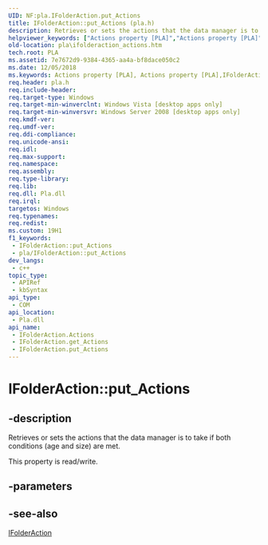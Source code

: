 ```yaml
---
UID: NF:pla.IFolderAction.put_Actions
title: IFolderAction::put_Actions (pla.h)
description: Retrieves or sets the actions that the data manager is to take if both conditions (age and size) are met.
helpviewer_keywords: ["Actions property [PLA]","Actions property [PLA]","IFolderAction interface","IFolderAction interface [PLA]","Actions property","IFolderAction.Actions","IFolderAction.put_Actions","IFolderAction::Actions","IFolderAction::get_Actions","IFolderAction::put_Actions","base.ifolderaction_actions","pla.ifolderaction_actions","pla/IFolderAction::Actions","pla/IFolderAction::get_Actions","pla/IFolderAction::put_Actions","put_Actions"]
old-location: pla\ifolderaction_actions.htm
tech.root: PLA
ms.assetid: 7e7672d9-9384-4365-aa4a-bf8dace050c2
ms.date: 12/05/2018
ms.keywords: Actions property [PLA], Actions property [PLA],IFolderAction interface, IFolderAction interface [PLA],Actions property, IFolderAction.Actions, IFolderAction.put_Actions, IFolderAction::Actions, IFolderAction::get_Actions, IFolderAction::put_Actions, base.ifolderaction_actions, pla.ifolderaction_actions, pla/IFolderAction::Actions, pla/IFolderAction::get_Actions, pla/IFolderAction::put_Actions, put_Actions
req.header: pla.h
req.include-header: 
req.target-type: Windows
req.target-min-winverclnt: Windows Vista [desktop apps only]
req.target-min-winversvr: Windows Server 2008 [desktop apps only]
req.kmdf-ver: 
req.umdf-ver: 
req.ddi-compliance: 
req.unicode-ansi: 
req.idl: 
req.max-support: 
req.namespace: 
req.assembly: 
req.type-library: 
req.lib: 
req.dll: Pla.dll
req.irql: 
targetos: Windows
req.typenames: 
req.redist: 
ms.custom: 19H1
f1_keywords:
 - IFolderAction::put_Actions
 - pla/IFolderAction::put_Actions
dev_langs:
 - c++
topic_type:
 - APIRef
 - kbSyntax
api_type:
 - COM
api_location:
 - Pla.dll
api_name:
 - IFolderAction.Actions
 - IFolderAction.get_Actions
 - IFolderAction.put_Actions
---
```


# IFolderAction::put_Actions


## -description

Retrieves or sets the actions that the data manager is to take if both conditions (age and size) are met. 

This property is read/write.

## -parameters

## -see-also

<a href="https://docs.microsoft.com/previous-versions/windows/desktop/api/pla/nn-pla-ifolderaction">IFolderAction</a>

